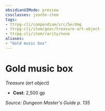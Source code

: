 ```yaml
---
obsidianUIMode: preview
cssclasses: json5e-item
tags:
- ttrpg-cli/compendium/src/5e/dmg
- ttrpg-cli/item/gear/treasure-art-object
- ttrpg-cli/item/rarity/none
aliases: 
- "Gold music box"
---
```

# Gold music box
*Treasure (art object)*  


- **Cost**: 2,500 gp

*Source: Dungeon Master's Guide p. 135*